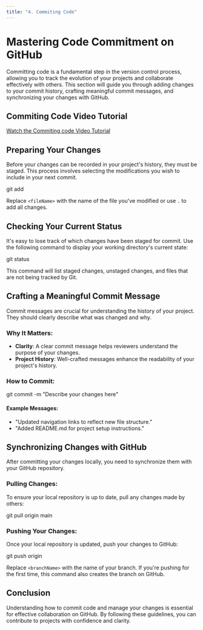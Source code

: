 ```yaml
---
title: "4. Commiting Code"
---
```


# Mastering Code Commitment on GitHub

Committing code is a fundamental step in the version control process, allowing you to track the
evolution of your projects and collaborate effectively with others. This section will guide you
through adding changes to your commit history, crafting meaningful commit messages, and
synchronizing your changes with GitHub.

## Commiting Code Video Tutorial

[Watch the Commiting code Video Tutorial](https://youtu.be/ztLzIC8Dvlw "Commiting Code - Click to Watch!")

## Preparing Your Changes

Before your changes can be recorded in your project's history, they must be staged. This process
involves selecting the modifications you wish to include in your next commit.

git add <fileName>

Replace `<fileName>` with the name of the file you've modified or use `.` to add all changes.

## Checking Your Current Status

It's easy to lose track of which changes have been staged for commit. Use the following command to
display your working directory's current state:

git status

This command will list staged changes, unstaged changes, and files that are not being tracked by
Git.

## Crafting a Meaningful Commit Message

Commit messages are crucial for understanding the history of your project. They should clearly
describe what was changed and why.

### Why It Matters:

- **Clarity**: A clear commit message helps reviewers understand the purpose of your changes.
- **Project History**: Well-crafted messages enhance the readability of your project's history.

### How to Commit:

git commit -m "Describe your changes here"

#### Example Messages:

- "Updated navigation links to reflect new file structure."
- "Added README.md for project setup instructions."

## Synchronizing Changes with GitHub

After committing your changes locally, you need to synchronize them with your GitHub repository.

### Pulling Changes:

To ensure your local repository is up to date, pull any changes made by others:

git pull origin main

### Pushing Your Changes:

Once your local repository is updated, push your changes to GitHub:

git push origin <branchName>

Replace `<branchName>` with the name of your branch. If you're pushing for the first time, this
command also creates the branch on GitHub.

## Conclusion

Understanding how to commit code and manage your changes is essential for effective collaboration on
GitHub. By following these guidelines, you can contribute to projects with confidence and clarity.
